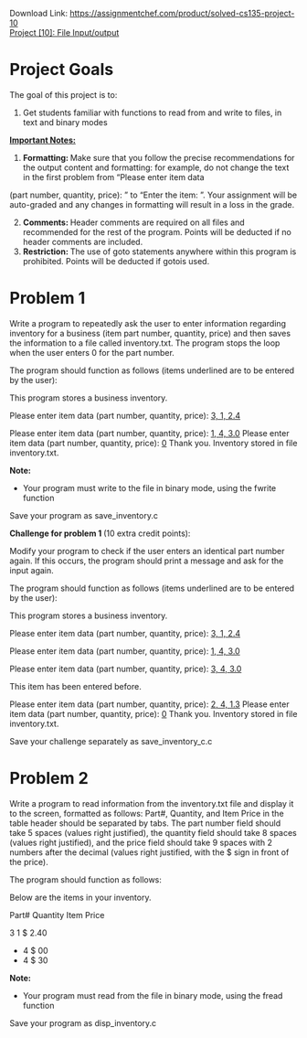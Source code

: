 Download Link: https://assignmentchef.com/product/solved-cs135-project-10
<br>
<u>Project [10]: File Input/output</u>




<h1>Project Goals</h1>

The goal of this project is to:

<ol>

 <li>Get students familiar with functions to read from and write to files, in text and binary modes</li>

</ol>




<strong><u>Important Notes:</u> </strong>

<ol>

 <li><strong>Formatting: </strong>Make sure that you follow the precise recommendations for the output content and formatting: for example, do not change the text in the first problem from “Please enter item data</li>

</ol>

(part number, quantity, price): ” to “Enter the item: ”. Your assignment will be auto-graded and any changes in formatting will result in a loss in the grade.

<ol start="2">

 <li><strong>Comments: </strong>Header comments are required on all files and recommended for the rest of the program. Points will be deducted if no header comments are included.</li>

 <li><strong>Restriction: </strong>The use of goto statements anywhere within this program is prohibited. Points will be deducted if gotois used.</li>

</ol>




<h1>Problem 1</h1>

Write a program to repeatedly ask the user to enter information regarding inventory for a business (item part number, quantity, price) and then saves the information to a file called inventory.txt. The program stops the loop when the user enters 0 for the part number.

The program should function as follows (items underlined are to be entered by the user):

This program stores a business inventory.

Please enter item data (part number, quantity, price): <u>3, 1, 2.4</u>

Please enter item data (part number, quantity, price): <u>1, 4, 3.0</u> Please enter item data (part number, quantity, price): <u>0</u> Thank you. Inventory stored in file inventory.txt.

<strong>Note: </strong>

<ul>

 <li>Your program must write to the file in binary mode, using the fwrite function</li>

</ul>




Save your program as save_inventory.c










<strong>Challenge for problem 1 </strong>(10 extra credit points):

Modify your program to check if the user enters an identical part number again. If this occurs, the program should print a message and ask for the input again.

The program should function as follows (items underlined are to be entered by the user):

This program stores a business inventory.

Please enter item data (part number, quantity, price): <u>3, 1, 2.4</u>

Please enter item data (part number, quantity, price): <u>1, 4, 3.0</u>

Please enter item data (part number, quantity, price): <u>3, 4, 3.0</u>

This item has been entered before.

Please enter item data (part number, quantity, price): <u>2, 4, 1.3</u> Please enter item data (part number, quantity, price): <u>0</u> Thank you. Inventory stored in file inventory.txt.

Save your challenge separately as save_inventory_c.c




<h1>Problem 2</h1>

Write a program to read information from the inventory.txt file and display it to the screen, formatted as follows: Part#, Quantity, and Item Price in the table header should be separated by tabs. The part number field should take 5 spaces (values right justified), the quantity field should take 8 spaces (values right justified), and the price field should take 9 spaces with 2 numbers after the decimal (values right justified, with the $ sign in front of the price).

The program should function as follows:

Below are the items in your inventory.

Part#   Quantity        Item Price

3          1        $     2.40

<ul>

 <li>4 $     00</li>

 <li>4 $     30</li>

</ul>

<strong>Note: </strong>

<ul>

 <li>Your program must read from the file in binary mode, using the fread function</li>

</ul>




Save your program as disp_inventory.c





